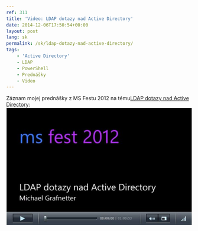 ```yaml
---
ref: 311
title: 'Video: LDAP dotazy nad Active Directory'
date: 2014-12-06T17:50:54+00:00
layout: post
lang: sk
permalink: /sk/ldap-dotazy-nad-active-directory/
tags:
    - 'Active Directory'
    - LDAP
    - PowerShell
    - Prednášky
    - Video
---
```


Záznam mojej prednášky z&nbsp;MS Festu 2012 na&nbsp;tému[LDAP dotazy nad Active Directory](https://www.wug.cz/zaznamy/135-MS-Fest-2012-LDAP-dotazy-nad-Active-Directory "LDAP dotazy nad Active Directory"):  
[![LDAP Dotazy nad Active Directory](../../assets/images/msfest2012.jpg)](https://www.wug.cz/zaznamy/135-MS-Fest-2012-LDAP-dotazy-nad-Active-Directory)
